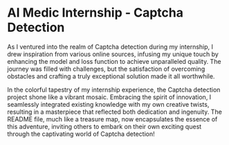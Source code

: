 # AI Medic Internship - Captcha Detection
As I ventured into the realm of Captcha detection during my internship, I drew inspiration from various online sources, infusing my unique touch by enhancing the model and loss function to achieve unparalleled quality. The journey was filled with challenges, but the satisfaction of overcoming obstacles and crafting a truly exceptional solution made it all worthwhile.

In the colorful tapestry of my internship experience, the Captcha detection project shone like a vibrant mosaic. Embracing the spirit of innovation, I seamlessly integrated existing knowledge with my own creative twists, resulting in a masterpiece that reflected both dedication and ingenuity. The README file, much like a treasure map, now encapsulates the essence of this adventure, inviting others to embark on their own exciting quest through the captivating world of Captcha detection!
